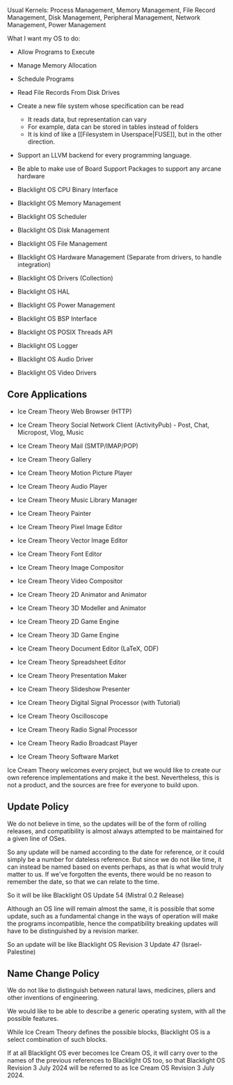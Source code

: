 Usual Kernels: Process Management, Memory Management, File Record Management, Disk Management, Peripheral Management, Network Management, Power Management

What I want my OS to do:

- Allow Programs to Execute
- Manage Memory Allocation
- Schedule Programs
- Read File Records From Disk Drives
- Create a new file system whose specification can be read
	- It reads data, but representation can vary
	- For example, data can be stored in tables instead of folders
	- It is kind of like a [[Filesystem in Userspace|FUSE]], but in the other direction.
- Support an LLVM backend for every programming language.

- Be able to make use of Board Support Packages to support any arcane hardware

- Blacklight OS CPU Binary Interface
- Blacklight OS Memory Management
- Blacklight OS Scheduler
- Blacklight OS Disk Management
- Blacklight OS File Management
- Blacklight OS Hardware Management (Separate from drivers, to handle integration)
- Blacklight OS Drivers (Collection)
- Blacklight OS HAL
- Blacklight OS Power Management

- Blacklight OS BSP Interface
- Blacklight OS POSIX Threads API

- Blacklight OS Logger
- Blacklight OS Audio Driver
- Blacklight OS Video Drivers

## Core Applications
- Ice Cream Theory Web Browser (HTTP)
- Ice Cream Theory Social Network Client (ActivityPub) - Post, Chat, Micropost, Vlog, Music
- Ice Cream Theory Mail (SMTP/IMAP/POP)
- Ice Cream Theory Gallery
- Ice Cream Theory Motion Picture Player
- Ice Cream Theory Audio Player
- Ice Cream Theory Music Library Manager

- Ice Cream Theory Painter
- Ice Cream Theory Pixel Image Editor
- Ice Cream Theory Vector Image Editor
- Ice Cream Theory Font Editor
- Ice Cream Theory Image Compositor
- Ice Cream Theory Video Compositor
- Ice Cream Theory 2D Animator and Animator
- Ice Cream Theory 3D Modeller and Animator
- Ice Cream Theory 2D Game Engine
- Ice Cream Theory 3D Game Engine

- Ice Cream Theory Document Editor (LaTeX, ODF)
- Ice Cream Theory Spreadsheet Editor
- Ice Cream Theory Presentation Maker
- Ice Cream Theory Slideshow Presenter

- Ice Cream Theory Digital Signal Processor (with Tutorial)
- Ice Cream Theory Oscilloscope
- Ice Cream Theory Radio Signal Processor
- Ice Cream Theory Radio Broadcast Player

- Ice Cream Theory Software Market

Ice Cream Theory welcomes every project, but we would like to create our own reference implementations and make it the best. Nevertheless, this is not a product, and the sources are free for everyone to build upon.
## Update Policy

We do not believe in time, so the updates will be of the form of rolling releases, and compatibility is almost always attempted to be maintained for a given line of OSes.

So any update will be named according to the date for reference, or it could simply be a number for dateless reference. But since we do not like time, it can instead be named based on events perhaps, as that is what would truly matter to us. If we've forgotten the events, there would be no reason to remember the date, so that we can relate to the time.

So it will be like Blacklight OS Update 54 (Mistral 0.2 Release)

Although an OS line will remain almost the same, it is possible that some update, such as a fundamental change in the ways of operation will make the programs incompatible, hence the compatibility breaking updates will have to be distinguished by a revision marker.

So an update will be like Blacklight OS Revision 3 Update 47 (Israel-Palestine)
## Name Change Policy

We do not like to distinguish between natural laws, medicines, pliers and other inventions of engineering.

We would like to be able to describe a generic operating system, with all the possible features.

While Ice Cream Theory defines the possible blocks, Blacklight OS is a select combination of such blocks.

If at all Blacklight OS ever becomes Ice Cream OS, it will carry over to the names of the previous references to Blacklight OS too, so that Blacklight OS Revision 3 July 2024 will be referred to as Ice Cream OS Revision 3 July 2024.